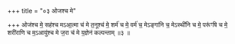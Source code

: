 +++
title = "०३ ओजश्च मे"

+++
ओज॑श्च मे॒ सह॑श्च मऽआ॒त्मा च॑ मे त॒नूश्च॑ मे॒ शर्म॑ च मे॒ वर्म॑ च॒ मेऽङ्गा॑नि च॒ मेऽस्थी॑नि च मे॒ परू॑ꣳषि च मे॒ शरी॑राणि च म॒ऽआयु॑श्च मे ज॒रा च॑ मे य॒ज्ञेन॑ कल्पन्ताम् ॥३ ॥